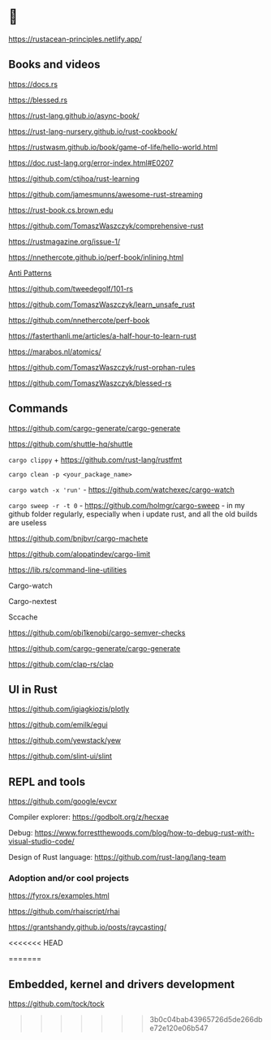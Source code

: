 # 🦀

<!-- 
https://doc.rust-lang.org/std/convert/trait.AsRef.html

http://addresses.loyce.club/
https://enet4.github.io/rust-tropes/
https://cglab.ca/%7Eabeinges/blah/everyone-poops/#pre-pooping-your-pants
https://google.github.io/comprehensive-rust/

https://github.com/dtolnay/rust-quiz

For now, we recommend that you start by reviewing the Rust Book (Chapters 1-11, as well as Chapter 19), with a special focus on these topics:

Primitive Data Types (Chapter 3.2)
Structs (Chapter 5) 
Enums and matching (Chapter 6)
If & match, For & iterators (Chapter 6)
Modules, crates and file layouts (Chapter 7)
Generics, Types and Traits (Chapter 10)
Visibility (Chapter 10)
Testing (Chapter 11)
Macros (Chapter 19.5)

1) The Rust Book
2) The Rust Wasm Book
3) Udemy: Ultimate Rust Crash Course
4) Educative: The Ultimate Guide to Rust Programming
5) Zero To Mastery: Rust Programming: The Complete Developer's Guide -->

https://rustacean-principles.netlify.app/

## Books and videos

https://docs.rs

https://blessed.rs

https://rust-lang.github.io/async-book/

https://rust-lang-nursery.github.io/rust-cookbook/

https://rustwasm.github.io/book/game-of-life/hello-world.html

https://doc.rust-lang.org/error-index.html#E0207

https://github.com/ctjhoa/rust-learning

https://github.com/jamesmunns/awesome-rust-streaming

https://rust-book.cs.brown.edu

https://github.com/TomaszWaszczyk/comprehensive-rust

https://rustmagazine.org/issue-1/

https://nnethercote.github.io/perf-book/inlining.html

[Anti Patterns](https://rust-unofficial.github.io/patterns/anti_patterns/borrow_clone.html)

https://github.com/tweedegolf/101-rs

https://github.com/TomaszWaszczyk/learn_unsafe_rust

https://github.com/nnethercote/perf-book

https://fasterthanli.me/articles/a-half-hour-to-learn-rust

https://marabos.nl/atomics/

https://github.com/TomaszWaszczyk/rust-orphan-rules

https://github.com/TomaszWaszczyk/blessed-rs

## Commands

https://github.com/cargo-generate/cargo-generate

https://github.com/shuttle-hq/shuttle

`cargo clippy` + https://github.com/rust-lang/rustfmt

`cargo clean -p <your_package_name>`

`cargo watch -x 'run'` - https://github.com/watchexec/cargo-watch

`cargo sweep -r -t 0` - https://github.com/holmgr/cargo-sweep - in my github folder regularly, especially when i update rust, and all the old builds are useless

https://github.com/bnjbvr/cargo-machete

https://github.com/alopatindev/cargo-limit

https://lib.rs/command-line-utilities

Cargo-watch

Cargo-nextest

Sccache

https://github.com/obi1kenobi/cargo-semver-checks

https://github.com/cargo-generate/cargo-generate

https://github.com/clap-rs/clap

## UI in Rust

https://github.com/igiagkiozis/plotly

https://github.com/emilk/egui

https://github.com/yewstack/yew

https://github.com/slint-ui/slint

## REPL and tools

https://github.com/google/evcxr

Compiler explorer: https://godbolt.org/z/hecxae

Debug: https://www.forrestthewoods.com/blog/how-to-debug-rust-with-visual-studio-code/

Design of Rust language: https://github.com/rust-lang/lang-team

### Adoption and/or cool projects

https://fyrox.rs/examples.html

https://github.com/rhaiscript/rhai

https://grantshandy.github.io/posts/raycasting/

<<<<<<< HEAD
<!-- Fast Inverse Square Root -->
=======
## Embedded, kernel and drivers development

https://github.com/tock/tock
>>>>>>> 3b0c04bab43965726d5de266dbe72e120e06b547
